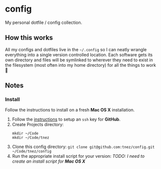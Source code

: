 # config

My personal dotfile / config collection.

## How this works

All my configs and dotfiles live in the `~/.config` so I can neatly wrangle everything into a single version controlled location. Each software gets its own directory and files will be symlinked to wherever they need to exist in the filesystem (most often into my home directory) for all the things to work :pray:

## Notes

### Install

Follow the instructions to install on a fresh **Mac OS X** installation.

1. Follow the [instructions](https://help.github.com/en/github/authenticating-to-github/generating-a-new-ssh-key-and-adding-it-to-the-ssh-agent) to setup an `ssh` key for **GitHub**.
1. Create Projects directory:
   ```
   mkdir ~/Code
   mkdir ~/Code/tnez
   ```
1. Clone this config directory:
   `git clone git@github.com:tnez/config.git ~/Code/tnez/config`
1. Run the appropriate install script for your version: _TODO: I need to create an install script for **Mac OS X**_
